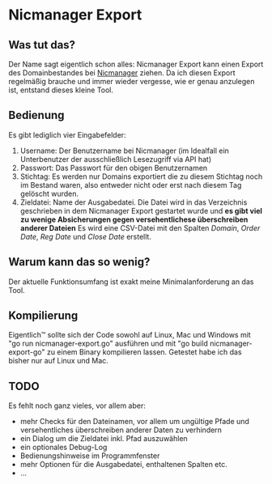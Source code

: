 # Nicmanager Export

## Was tut das?
Der Name sagt eigentlich schon alles: Nicmanager Export kann einen Export des Domainbestandes bei [Nicmanager](https://nicmanager.com/) ziehen. Da ich diesen Export regelmäßig brauche und immer wieder vergesse, wie er genau anzulegen ist, entstand dieses kleine Tool.
## Bedienung
Es gibt lediglich vier Eingabefelder:
1. Username: Der Benutzername bei Nicmanager (im Idealfall ein Unterbenutzer der ausschließlich Lesezugriff via API hat)
2. Passwort: Das Passwort für den obigen Benutzernamen
3. Stichtag: Es werden nur Domains exportiert die zu diesem Stichtag noch im Bestand waren, also entweder nicht oder erst nach diesem Tag gelöscht wurden.
4. Zieldatei: Name der Ausgabedatei. Die Datei wird in das Verzeichnis geschrieben in dem Nicmanager Export gestartet wurde und **es gibt viel zu wenige Absicherungen gegen versehentlichese überschreiben anderer Dateien**
Es wird eine CSV-Datei mit den Spalten *Domain*, *Order Date*, *Reg Date* und *Close Date* erstellt. 

## Warum kann das so wenig?
Der aktuelle Funktionsumfang ist exakt meine Minimalanforderung an das Tool. 

## Kompilierung
Eigentlich™ sollte sich der Code sowohl auf Linux, Mac und Windows mit "go run nicmanager-export.go" ausführen und mit "go build nicmanager-export-go" zu einem Binary kompilieren lassen. 
Getestet habe ich das bisher nur auf Linux und Mac. 

## TODO
Es fehlt noch ganz vieles, vor allem aber:
- mehr Checks für den Dateinamen, vor allem um ungültige Pfade und versehentliches überschreiben anderer Daten zu verhindern
- ein Dialog um die Zieldatei inkl. Pfad auszuwählen
- ein optionales Debug-Log
- Bedienungshinweise im Programmfenster
- mehr Optionen für die Ausgabedatei, enthaltenen Spalten etc.
- ...

